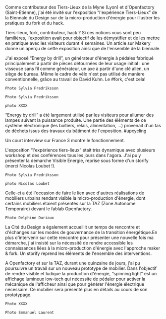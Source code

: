 Comme contributeur des Tiers-Lieux de la Myne (Lyon) et d'Openfactory (Saint-Etienne), j'ai été invité sur l'exposition “l'expérience Tiers-Lieux” de la Biennale du Design sur de la micro-production d'énergie pour illustrer les pratiques du fork et du hack.

Tiers-lieux, fork, contributeur, hack ? Si ces notions vous sont peu familières, l'exposition avait pour objectif de les démystifier et de les mettre en pratique avec les visiteurs durant 4 semaines. Un article sur Makery donne un aperçu de cette exposition ainsi que de l'ensemble de la biennale.

J'ai exposé “Energy by drill”, un générateur d'énergie à pédales fabriqué principalement à partir de pièces détournées de leur usage initial : une visseuse sans fil comme générateur, un axe à partir d'une clé allen, un siège de bureau. Même le cadre de vélo n'est pas utilisé de manière conventionnelle, grâce au travail de David Kuhn. Le #fork, c'est cela!

    Photo Sylvia Fredriksson

    Photo Sylvia Fredriksson

    photo XXXX

“Energy by drill” a été largement utilisé par les visiteurs pour allumer des lampes suivant la puissance produite. Une partie des éléments de ce système électronique (les boîtiers, relais, alimentation, …) provenait d'un tas de déchets issus des travaux du bâtiment de l'exposition. #upcycling

Un court interview sur France 3 montre le fonctionnement.

L'exposition “l'expérience tiers-lieux” était très dynamique avec plusieurs workshop et des conférences tous les jours dans l'agora. J'ai pu y présenter la démarche Visible Energie, reprise sous forme d'un storify (merci Nicolas Loubet !).

    Photo Sylvia Fredriksson

    photo Nicolas Loubet

Celle-ci a été l'occasion de faire le lien avec d'autres réalisations de mobiliers urbains rendant visible la micro-production d'énergie, dont certains mobiliers étaient présentés sur la TAZ (Zone Autonome Temporaire) devant le fablab Openfactory.

    Photo Delphine Duriaux

La Cité du Design a également accueillit un temps de rencontre et d'échanges sur les modes de gouvernance de la transition énergétique.En plus d'intervenir sur cette rencontre pour présenter une nouvelle fois ma démarche, j'ai insisté sur la nécessité de rendre accessible les connaissances liées à la micro-production d'énergie avec l'approche maker & fork. Un storify reprend les éléments de l'ensemble des interventions.

A Openfactory et sur la TAZ, durant une quinzaine de jours, j'ai pu poursuivre un travail sur un nouveau prototype de mobilier. Dans l'objectif de rendre visible et ludique la production d'énergie, “spinning light” est un affichage lumineux low-tech qui nécessite de pédaler pour activer la mécanique de l'afficheur ainsi que pour générer l'énergie électrique nécessaire. Ce mobilier sera présenté plus en détails au cours de son prototypage.

    Photo XXXX

    Photo Emmanuel Laurent
